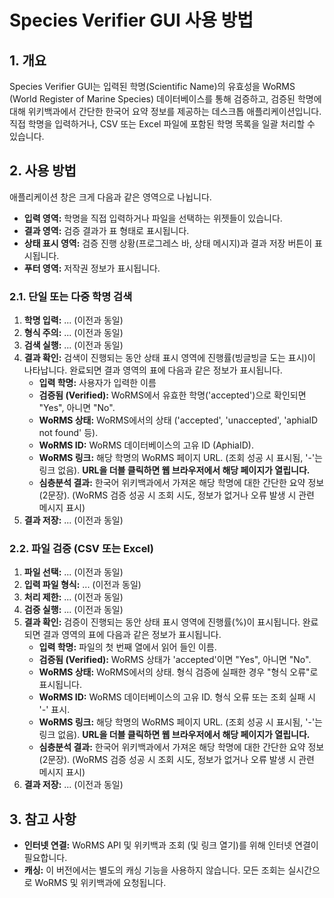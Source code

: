 # Species Verifier GUI 사용 방법

## 1. 개요

Species Verifier GUI는 입력된 학명(Scientific Name)의 유효성을 WoRMS (World Register of Marine Species) 데이터베이스를 통해 검증하고, 검증된 학명에 대해 위키백과에서 간단한 한국어 요약 정보를 제공하는 데스크톱 애플리케이션입니다. 직접 학명을 입력하거나, CSV 또는 Excel 파일에 포함된 학명 목록을 일괄 처리할 수 있습니다.

## 2. 사용 방법

애플리케이션 창은 크게 다음과 같은 영역으로 나뉩니다.

*   **입력 영역:** 학명을 직접 입력하거나 파일을 선택하는 위젯들이 있습니다.
*   **결과 영역:** 검증 결과가 표 형태로 표시됩니다.
*   **상태 표시 영역:** 검증 진행 상황(프로그레스 바, 상태 메시지)과 결과 저장 버튼이 표시됩니다.
*   **푸터 영역:** 저작권 정보가 표시됩니다.

### 2.1. 단일 또는 다중 학명 검색

1.  **학명 입력:** ... (이전과 동일)
2.  **형식 주의:** ... (이전과 동일)
3.  **검색 실행:** ... (이전과 동일)
4.  **결과 확인:** 검색이 진행되는 동안 상태 표시 영역에 진행률(빙글빙글 도는 표시)이 나타납니다. 완료되면 결과 영역의 표에 다음과 같은 정보가 표시됩니다.
    *   **입력 학명:** 사용자가 입력한 이름
    *   **검증됨 (Verified):** WoRMS에서 유효한 학명('accepted')으로 확인되면 "Yes", 아니면 "No".
    *   **WoRMS 상태:** WoRMS에서의 상태 ('accepted', 'unaccepted', 'aphiaID not found' 등).
    *   **WoRMS ID:** WoRMS 데이터베이스의 고유 ID (AphiaID).
    *   **WoRMS 링크:** 해당 학명의 WoRMS 페이지 URL. (조회 성공 시 표시됨, '-'는 링크 없음). **URL을 더블 클릭하면 웹 브라우저에서 해당 페이지가 열립니다.**
    *   **심층분석 결과:** 한국어 위키백과에서 가져온 해당 학명에 대한 간단한 요약 정보 (2문장). (WoRMS 검증 성공 시 조회 시도, 정보가 없거나 오류 발생 시 관련 메시지 표시)
5.  **결과 저장:** ... (이전과 동일)

### 2.2. 파일 검증 (CSV 또는 Excel)

1.  **파일 선택:** ... (이전과 동일)
2.  **입력 파일 형식:** ... (이전과 동일)
3.  **처리 제한:** ... (이전과 동일)
4.  **검증 실행:** ... (이전과 동일)
5.  **결과 확인:** 검증이 진행되는 동안 상태 표시 영역에 진행률(%)이 표시됩니다. 완료되면 결과 영역의 표에 다음과 같은 정보가 표시됩니다.
    *   **입력 학명:** 파일의 첫 번째 열에서 읽어 들인 이름.
    *   **검증됨 (Verified):** WoRMS 상태가 'accepted'이면 "Yes", 아니면 "No".
    *   **WoRMS 상태:** WoRMS에서의 상태. 형식 검증에 실패한 경우 "형식 오류"로 표시됩니다.
    *   **WoRMS ID:** WoRMS 데이터베이스의 고유 ID. 형식 오류 또는 조회 실패 시 '-' 표시.
    *   **WoRMS 링크:** 해당 학명의 WoRMS 페이지 URL. (조회 성공 시 표시됨, '-'는 링크 없음). **URL을 더블 클릭하면 웹 브라우저에서 해당 페이지가 열립니다.**
    *   **심층분석 결과:** 한국어 위키백과에서 가져온 해당 학명에 대한 간단한 요약 정보 (2문장). (WoRMS 검증 성공 시 조회 시도, 정보가 없거나 오류 발생 시 관련 메시지 표시)
6.  **결과 저장:** ... (이전과 동일)

## 3. 참고 사항

*   **인터넷 연결:** WoRMS API 및 위키백과 조회 (및 링크 열기)를 위해 인터넷 연결이 필요합니다.
*   **캐싱:** 이 버전에서는 별도의 캐싱 기능을 사용하지 않습니다. 모든 조회는 실시간으로 WoRMS 및 위키백과에 요청됩니다. 